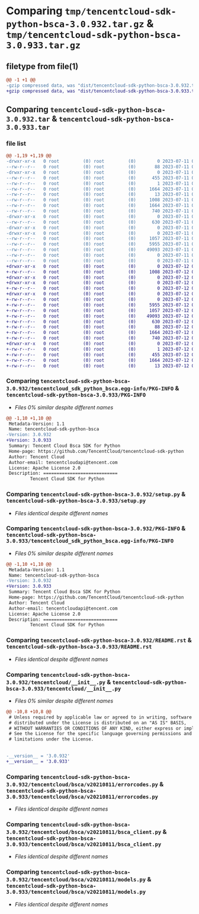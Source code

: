 # Comparing `tmp/tencentcloud-sdk-python-bsca-3.0.932.tar.gz` & `tmp/tencentcloud-sdk-python-bsca-3.0.933.tar.gz`

## filetype from file(1)

```diff
@@ -1 +1 @@
-gzip compressed data, was "dist/tencentcloud-sdk-python-bsca-3.0.932.tar", last modified: Tue Jul 11 00:32:04 2023, max compression
+gzip compressed data, was "dist/tencentcloud-sdk-python-bsca-3.0.933.tar", last modified: Wed Jul 12 00:20:55 2023, max compression
```

## Comparing `tencentcloud-sdk-python-bsca-3.0.932.tar` & `tencentcloud-sdk-python-bsca-3.0.933.tar`

### file list

```diff
@@ -1,19 +1,19 @@
-drwxr-xr-x   0 root         (0) root         (0)        0 2023-07-11 00:32:04.000000 tencentcloud-sdk-python-bsca-3.0.932/
--rw-r--r--   0 root         (0) root         (0)       88 2023-07-11 00:32:04.000000 tencentcloud-sdk-python-bsca-3.0.932/setup.cfg
-drwxr-xr-x   0 root         (0) root         (0)        0 2023-07-11 00:32:04.000000 tencentcloud-sdk-python-bsca-3.0.932/tencentcloud_sdk_python_bsca.egg-info/
--rw-r--r--   0 root         (0) root         (0)      455 2023-07-11 00:32:04.000000 tencentcloud-sdk-python-bsca-3.0.932/tencentcloud_sdk_python_bsca.egg-info/SOURCES.txt
--rw-r--r--   0 root         (0) root         (0)        1 2023-07-11 00:32:04.000000 tencentcloud-sdk-python-bsca-3.0.932/tencentcloud_sdk_python_bsca.egg-info/dependency_links.txt
--rw-r--r--   0 root         (0) root         (0)     1664 2023-07-11 00:32:04.000000 tencentcloud-sdk-python-bsca-3.0.932/tencentcloud_sdk_python_bsca.egg-info/PKG-INFO
--rw-r--r--   0 root         (0) root         (0)       13 2023-07-11 00:32:04.000000 tencentcloud-sdk-python-bsca-3.0.932/tencentcloud_sdk_python_bsca.egg-info/top_level.txt
--rw-r--r--   0 root         (0) root         (0)     1008 2023-07-11 00:32:04.000000 tencentcloud-sdk-python-bsca-3.0.932/setup.py
--rw-r--r--   0 root         (0) root         (0)     1664 2023-07-11 00:32:04.000000 tencentcloud-sdk-python-bsca-3.0.932/PKG-INFO
--rw-r--r--   0 root         (0) root         (0)      740 2023-07-11 00:32:04.000000 tencentcloud-sdk-python-bsca-3.0.932/README.rst
-drwxr-xr-x   0 root         (0) root         (0)        0 2023-07-11 00:32:04.000000 tencentcloud-sdk-python-bsca-3.0.932/tencentcloud/
--rw-r--r--   0 root         (0) root         (0)      630 2023-07-11 00:32:04.000000 tencentcloud-sdk-python-bsca-3.0.932/tencentcloud/__init__.py
-drwxr-xr-x   0 root         (0) root         (0)        0 2023-07-11 00:32:04.000000 tencentcloud-sdk-python-bsca-3.0.932/tencentcloud/bsca/
-drwxr-xr-x   0 root         (0) root         (0)        0 2023-07-11 00:32:04.000000 tencentcloud-sdk-python-bsca-3.0.932/tencentcloud/bsca/v20210811/
--rw-r--r--   0 root         (0) root         (0)     1057 2023-07-11 00:32:04.000000 tencentcloud-sdk-python-bsca-3.0.932/tencentcloud/bsca/v20210811/errorcodes.py
--rw-r--r--   0 root         (0) root         (0)     5955 2023-07-11 00:32:04.000000 tencentcloud-sdk-python-bsca-3.0.932/tencentcloud/bsca/v20210811/bsca_client.py
--rw-r--r--   0 root         (0) root         (0)    49093 2023-07-11 00:32:04.000000 tencentcloud-sdk-python-bsca-3.0.932/tencentcloud/bsca/v20210811/models.py
--rw-r--r--   0 root         (0) root         (0)        0 2023-07-11 00:32:04.000000 tencentcloud-sdk-python-bsca-3.0.932/tencentcloud/bsca/v20210811/__init__.py
--rw-r--r--   0 root         (0) root         (0)        0 2023-07-11 00:32:04.000000 tencentcloud-sdk-python-bsca-3.0.932/tencentcloud/bsca/__init__.py
+drwxr-xr-x   0 root         (0) root         (0)        0 2023-07-12 00:20:55.000000 tencentcloud-sdk-python-bsca-3.0.933/
+-rw-r--r--   0 root         (0) root         (0)     1008 2023-07-12 00:20:55.000000 tencentcloud-sdk-python-bsca-3.0.933/setup.py
+drwxr-xr-x   0 root         (0) root         (0)        0 2023-07-12 00:20:55.000000 tencentcloud-sdk-python-bsca-3.0.933/tencentcloud/
+drwxr-xr-x   0 root         (0) root         (0)        0 2023-07-12 00:20:55.000000 tencentcloud-sdk-python-bsca-3.0.933/tencentcloud/bsca/
+-rw-r--r--   0 root         (0) root         (0)        0 2023-07-12 00:20:55.000000 tencentcloud-sdk-python-bsca-3.0.933/tencentcloud/bsca/__init__.py
+drwxr-xr-x   0 root         (0) root         (0)        0 2023-07-12 00:20:55.000000 tencentcloud-sdk-python-bsca-3.0.933/tencentcloud/bsca/v20210811/
+-rw-r--r--   0 root         (0) root         (0)        0 2023-07-12 00:20:55.000000 tencentcloud-sdk-python-bsca-3.0.933/tencentcloud/bsca/v20210811/__init__.py
+-rw-r--r--   0 root         (0) root         (0)     5955 2023-07-12 00:20:55.000000 tencentcloud-sdk-python-bsca-3.0.933/tencentcloud/bsca/v20210811/bsca_client.py
+-rw-r--r--   0 root         (0) root         (0)     1057 2023-07-12 00:20:55.000000 tencentcloud-sdk-python-bsca-3.0.933/tencentcloud/bsca/v20210811/errorcodes.py
+-rw-r--r--   0 root         (0) root         (0)    49093 2023-07-12 00:20:55.000000 tencentcloud-sdk-python-bsca-3.0.933/tencentcloud/bsca/v20210811/models.py
+-rw-r--r--   0 root         (0) root         (0)      630 2023-07-12 00:20:55.000000 tencentcloud-sdk-python-bsca-3.0.933/tencentcloud/__init__.py
+-rw-r--r--   0 root         (0) root         (0)       88 2023-07-12 00:20:55.000000 tencentcloud-sdk-python-bsca-3.0.933/setup.cfg
+-rw-r--r--   0 root         (0) root         (0)     1664 2023-07-12 00:20:55.000000 tencentcloud-sdk-python-bsca-3.0.933/PKG-INFO
+-rw-r--r--   0 root         (0) root         (0)      740 2023-07-12 00:20:55.000000 tencentcloud-sdk-python-bsca-3.0.933/README.rst
+drwxr-xr-x   0 root         (0) root         (0)        0 2023-07-12 00:20:55.000000 tencentcloud-sdk-python-bsca-3.0.933/tencentcloud_sdk_python_bsca.egg-info/
+-rw-r--r--   0 root         (0) root         (0)        1 2023-07-12 00:20:55.000000 tencentcloud-sdk-python-bsca-3.0.933/tencentcloud_sdk_python_bsca.egg-info/dependency_links.txt
+-rw-r--r--   0 root         (0) root         (0)      455 2023-07-12 00:20:55.000000 tencentcloud-sdk-python-bsca-3.0.933/tencentcloud_sdk_python_bsca.egg-info/SOURCES.txt
+-rw-r--r--   0 root         (0) root         (0)     1664 2023-07-12 00:20:55.000000 tencentcloud-sdk-python-bsca-3.0.933/tencentcloud_sdk_python_bsca.egg-info/PKG-INFO
+-rw-r--r--   0 root         (0) root         (0)       13 2023-07-12 00:20:55.000000 tencentcloud-sdk-python-bsca-3.0.933/tencentcloud_sdk_python_bsca.egg-info/top_level.txt
```

### Comparing `tencentcloud-sdk-python-bsca-3.0.932/tencentcloud_sdk_python_bsca.egg-info/PKG-INFO` & `tencentcloud-sdk-python-bsca-3.0.933/PKG-INFO`

 * *Files 0% similar despite different names*

```diff
@@ -1,10 +1,10 @@
 Metadata-Version: 1.1
 Name: tencentcloud-sdk-python-bsca
-Version: 3.0.932
+Version: 3.0.933
 Summary: Tencent Cloud Bsca SDK for Python
 Home-page: https://github.com/TencentCloud/tencentcloud-sdk-python
 Author: Tencent Cloud
 Author-email: tencentcloudapi@tencent.com
 License: Apache License 2.0
 Description: ============================
         Tencent Cloud SDK for Python
```

### Comparing `tencentcloud-sdk-python-bsca-3.0.932/setup.py` & `tencentcloud-sdk-python-bsca-3.0.933/setup.py`

 * *Files identical despite different names*

### Comparing `tencentcloud-sdk-python-bsca-3.0.932/PKG-INFO` & `tencentcloud-sdk-python-bsca-3.0.933/tencentcloud_sdk_python_bsca.egg-info/PKG-INFO`

 * *Files 0% similar despite different names*

```diff
@@ -1,10 +1,10 @@
 Metadata-Version: 1.1
 Name: tencentcloud-sdk-python-bsca
-Version: 3.0.932
+Version: 3.0.933
 Summary: Tencent Cloud Bsca SDK for Python
 Home-page: https://github.com/TencentCloud/tencentcloud-sdk-python
 Author: Tencent Cloud
 Author-email: tencentcloudapi@tencent.com
 License: Apache License 2.0
 Description: ============================
         Tencent Cloud SDK for Python
```

### Comparing `tencentcloud-sdk-python-bsca-3.0.932/README.rst` & `tencentcloud-sdk-python-bsca-3.0.933/README.rst`

 * *Files identical despite different names*

### Comparing `tencentcloud-sdk-python-bsca-3.0.932/tencentcloud/__init__.py` & `tencentcloud-sdk-python-bsca-3.0.933/tencentcloud/__init__.py`

 * *Files 0% similar despite different names*

```diff
@@ -10,8 +10,8 @@
 # Unless required by applicable law or agreed to in writing, software
 # distributed under the License is distributed on an "AS IS" BASIS,
 # WITHOUT WARRANTIES OR CONDITIONS OF ANY KIND, either express or implied.
 # See the License for the specific language governing permissions and
 # limitations under the License.
 
 
-__version__ = '3.0.932'
+__version__ = '3.0.933'
```

### Comparing `tencentcloud-sdk-python-bsca-3.0.932/tencentcloud/bsca/v20210811/errorcodes.py` & `tencentcloud-sdk-python-bsca-3.0.933/tencentcloud/bsca/v20210811/errorcodes.py`

 * *Files identical despite different names*

### Comparing `tencentcloud-sdk-python-bsca-3.0.932/tencentcloud/bsca/v20210811/bsca_client.py` & `tencentcloud-sdk-python-bsca-3.0.933/tencentcloud/bsca/v20210811/bsca_client.py`

 * *Files identical despite different names*

### Comparing `tencentcloud-sdk-python-bsca-3.0.932/tencentcloud/bsca/v20210811/models.py` & `tencentcloud-sdk-python-bsca-3.0.933/tencentcloud/bsca/v20210811/models.py`

 * *Files identical despite different names*

